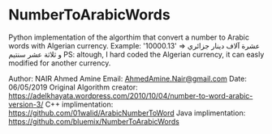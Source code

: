 # NumberToArabicWords
Python implementation of the algorthim that convert a number to Arabic words with Algerian currency.
Example: '10000.13' => عشرة آلاف دينار جزائري و ثلاثة عشر سنتيم
PS: altough, I hard coded the Algerian currency, it can easly modified for another currency.


Author: NAIR Ahmed Amine
Email: AhmedAmine.Nair@gmail.com
Date: 06/05/2019
Original Algorithm creator: https://adelkhayata.wordpress.com/2010/10/04/number-to-word-arabic-version-3/
C++ implimentation: https://github.com/01walid/ArabicNumberToWord
Java implimentation: https://github.com/bluemix/NumberToArabicWords
